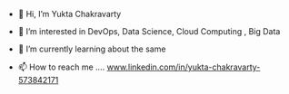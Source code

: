 - 👋 Hi, I’m Yukta Chakravarty
- 👀 I’m interested in DevOps, Data Science, Cloud Computing , Big Data
- 🌱 I’m currently learning about the same

- 📫 How to reach me .... www.linkedin.com/in/yukta-chakravarty-573842171

<!---
Yukta2000/Yukta2000 is a ✨ special ✨ repository because its `README.md` (this file) appears on your GitHub profile.
You can click the Preview link to take a look at your changes.
--->
